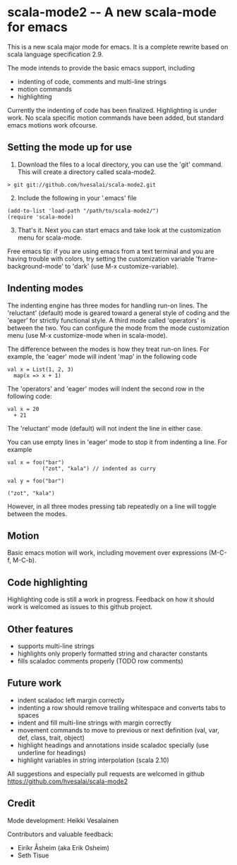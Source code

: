 # scala-mode2 -- A new scala-mode for emacs

This is a new scala major mode for emacs. It is a complete rewrite based on scala language specification 2.9.

The mode intends to provide the basic emacs support, including
- indenting of code, comments and multi-line strings
- motion commands
- highlighting

Currently the indenting of code has been finalized. Highlighting is
under work. No scala specific motion commands have been added, but
standard emacs motions work ofcourse.

## Setting the mode up for use

1. Download the files to a local directory, you can use the 'git'
command. This will create a directory called scala-mode2.
```
> git git://github.com/hvesalai/scala-mode2.git
```

2. Include the following in your '.emacs'  file
```
(add-to-list 'load-path "/path/to/scala-mode2/")
(require 'scala-mode)
```

3. That's it. Next you can start emacs and take look at the
customization menu for scala-mode.

Free emacs tip: if you are using emacs from a text terminal and you
are having trouble with colors, try setting the customization variable
'frame-background-mode' to 'dark' (use M-x customize-variable).

## Indenting modes

The indenting engine has three modes for handling run-on lines. The
'reluctant' (default) mode is geared toward a general style of coding
and the 'eager' for strictly functional style. A third mode called
'operators' is between the two.  You can configure the mode from the
mode customization menu (use M-x customize-mode when in scala-mode).

The difference between the modes is how they treat run-on lines. For
example, the 'eager' mode will indent 'map' in the following code

```
val x = List(1, 2, 3)
  map(x => x + 1)
```

The 'operators' and 'eager' modes will indent the second row in the
following code:

```
val x = 20 
  + 21
```

The 'reluctant' mode (default) will not indent the line in either
case. 

You can use empty lines in 'eager' mode to stop it from indenting a
line. For example

```
val x = foo("bar")
           ("zot", "kala") // indented as curry

val y = foo("bar")

("zot", "kala")
```

However, in all three modes pressing tab repeatedly on a line
will toggle between the modes.

## Motion

Basic emacs motion will work, including movement over expressions (M-C-f, M-C-b).

## Code highlighting

Highlighting code is still a work in progress. Feedback on how it
should work is welcomed as issues to this github project.

## Other features
- supports multi-line strings
- highlights only properly formatted string and character constants
- fills scaladoc comments properly (TODO row comments)

## Future work

- indent scaladoc left margin correctly
- indenting a row should remove trailing whitespace and converts tabs to spaces
- indent and fill multi-line strings with margin correctly
- movement commands to move to previous or next definition (val,
  var, def, class, trait, object)
- highlight headings and annotations inside scaladoc specially (use underline for headings)
- highlight variables in string interpolation (scala 2.10)

All suggestions and especially pull requests are welcomed in github
https://github.com/hvesalai/scala-mode2

## Credit

Mode development: Heikki Vesalainen

Contributors and valuable feedback:
- Eiríkr Åsheim (aka Erik Osheim)
- Seth Tisue